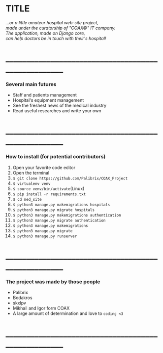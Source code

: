 <h1>TITLE</h1>
<h6>...or a little amateur hospital web-site project,</br>
made under the curatorship of "COAX©" IT company.</br>
The application, made on Django core,</br>
can help doctors be in touch with their's hospital!</h6>
<h1>___________________________________________________</h1>
<h3>Several main futures</h3>
<ul>
  <li>Staff and patients management</li>
  <li>Hospital's equipment management</li>
  <li>See the freshest news of the medical industry</li>
  <li>Read useful researches and write your own</li>
</ul>
<h1>___________________________________________________</h1>
<h3>How to install (for potential contributors)</h3>
<ol>
  <li>Open your favorite code editor</li>
  <li>Open the terminal</li>
  <li><code>$ git clone https://github.com/Palibrix/COAX_Project</code></li>
  <li><code>$ virtualenv venv</code></li>
  <li><code>$ source venv/bin/activate</code>(Linux)</li>
  <li><code>$ pip install -r requirements.txt</code></li>
  <li><code>$ cd med_site</code></li>
  <li><code>$ python3 manage.py makemigrations hospitals</code></li>
  <li><code>$ python3 manage.py migrate hospitals</code></li>
  <li><code>$ python3 manage.py makemigrations authentication</code></li>
  <li><code>$ python3 manage.py migrate authentication</code></li>
  <li><code>$ python3 manage.py makemigrations</code></li>
  <li><code>$ python3 manage.py migrate</code></li>
  <li><code>$ python3 manage.py runserver</code></li>
</ol>
<h1>___________________________________________________</h1>
<h3>The project was made by those people</h3>
<ul>
  <li>Palibrix</li>
  <li>Bodakros</li>
  <li>skxlpv</li>
  <li>Mikhail and Igor form COAX</li>
  <li>A large amount of determination and love to <code>coding <3</code></li>
</ul>
<h1>___________________________________________________</h1>
